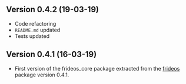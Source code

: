 ## Version 0.4.2 (19-03-19)
- Code refactoring
- `README.md` updated
- Tests updated


## Version 0.4.1 (16-03-19)

- First version of the frideos_core package extracted from the [frideos](https://pub.dartlang.org/packages/frideos) package version 0.4.1.

